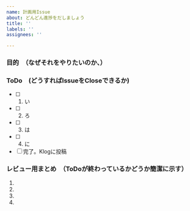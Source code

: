 ```yaml
---
name: 計画用Issue
about: どんどん進捗をだしましょう
title: ''
labels: ''
assignees: ''

---
```


### 目的　（なぜそれをやりたいのか、）

### ToDo　(どうすればIssueをCloseできるか)
 - [ ] 1. い
 - [ ] 2. ろ
 - [ ] 3. は
 - [ ] 4. に
 - [ ] 完了。Klogに投稿

### レビュー用まとめ　（ToDoが終わっているかどうか簡潔に示す）
1.
2.
3.
4.
